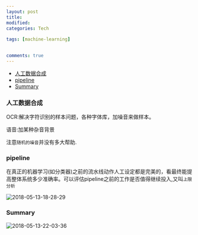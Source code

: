 ```yaml
---
layout: post
title:
modified:
categories: Tech
 
tags: [machine-learning]

  
comments: true
---
```


<!-- TOC -->

- [人工数据合成](#人工数据合成)
- [pipeline](#pipeline)
- [Summary](#summary)

<!-- /TOC -->








### 人工数据合成

OCR:解决字符识别的样本问题，各种字体库，加噪音来做样本。

语音:加某种杂音背景

注意`随机的噪音`并没有多大帮助.

### pipeline

在真正的机器学习(如分类器)之前的流水线动作人工设定都是完美的，看最终能提高整体系统多少准确率。可以评估pipeline之前的工作是否值得继续投入,又叫`上限分析`

![2018-05-13-18-28-29](https://images-1257933000.cos.ap-chengdu.myqcloud.com/2018-05-13-18-28-29.png)

### Summary 

![2018-05-13-22-03-36](https://images-1257933000.cos.ap-chengdu.myqcloud.com/2018-05-13-22-03-36.png)
